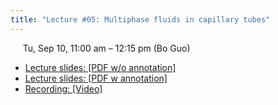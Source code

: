 ```yaml
---
title: "Lecture #05: Multiphase fluids in capillary tubes"
---
```


&nbsp;&nbsp;&nbsp;&nbsp;&nbsp;Tu, Sep 10, 11:00 am – 12:15 pm (Bo Guo)

- [Lecture slides: [PDF w/o annotation]](../assets/lecture_slides/Lecture_5_(9-10-2024)_no_annotation.pdf)
- [Lecture slides: [PDF w annotation]]() 
- [Recording: [Video]]()
